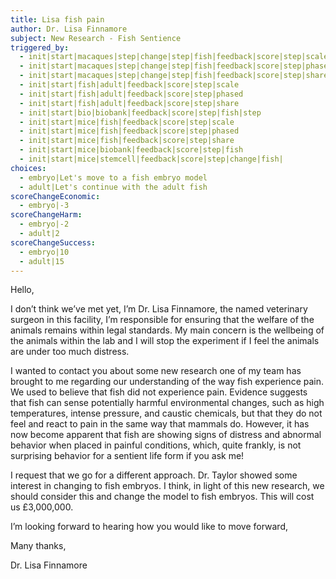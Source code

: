 ```yaml
---
title: Lisa fish pain
author: Dr. Lisa Finnamore
subject: New Research - Fish Sentience
triggered_by:
  - init|start|macaques|step|change|step|fish|feedback|score|step|scale
  - init|start|macaques|step|change|step|fish|feedback|score|step|phased
  - init|start|macaques|step|change|step|fish|feedback|score|step|share
  - init|start|fish|adult|feedback|score|step|scale
  - init|start|fish|adult|feedback|score|step|phased
  - init|start|fish|adult|feedback|score|step|share
  - init|start|bio|biobank|feedback|score|step|fish|step
  - init|start|mice|fish|feedback|score|step|scale
  - init|start|mice|fish|feedback|score|step|phased
  - init|start|mice|fish|feedback|score|step|share
  - init|start|mice|biobank|feedback|score|step|fish
  - init|start|mice|stemcell|feedback|score|step|change|fish|
choices:
  - embryo|Let's move to a fish embryo model
  - adult|Let's continue with the adult fish
scoreChangeEconomic:
  - embryo|-3
scoreChangeHarm:
  - embryo|-2
  - adult|2
scoreChangeSuccess:
  - embryo|10
  - adult|15
---
```


Hello,

I don’t think we’ve met yet, I’m Dr. Lisa Finnamore, the named veterinary surgeon in this facility, I’m responsible for ensuring that the welfare of the animals remains within legal standards. My main concern is the wellbeing of the animals within the lab and I will stop the experiment if I feel the animals are under too much distress.

I wanted to contact you about some new research one of my team has brought to me regarding our understanding of the way fish experience pain. We used to believe that fish did not experience pain. Evidence suggests that fish can sense potentially harmful environmental changes, such as high temperatures, intense pressure, and caustic chemicals, but that they do not feel and react to pain in the same way that mammals do. However, it has now become apparent that fish are showing signs of distress and abnormal behavior when placed in painful conditions, which, quite frankly, is not surprising behavior for a sentient life form if you ask me!

I request that we go for a different approach. Dr. Taylor showed some interest in changing to fish embryos. I think, in light of this new research, we should consider this and change the model to fish embryos. This will cost us £3,000,000.

I’m looking forward to hearing how you would like to move forward,

Many thanks,

Dr. Lisa Finnamore
